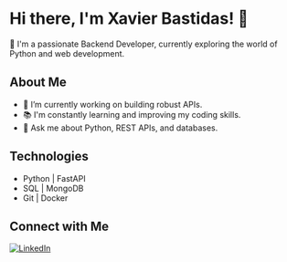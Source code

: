 # Hi there, I'm Xavier Bastidas! 👋

🌱 I'm a passionate Backend Developer, currently exploring the world of Python and web development.

## About Me

- 🔭 I’m currently working on building robust APIs.
- 📚 I'm constantly learning and improving my coding skills.
- 💬 Ask me about Python, REST APIs, and databases.

## Technologies

- Python | FastAPI
- SQL | MongoDB
- Git | Docker

## Connect with Me

[![LinkedIn](https://img.shields.io/badge/LinkedIn-blue?style=flat&logo=linkedin)](www.linkedin.com/in/xavierbastidas)

